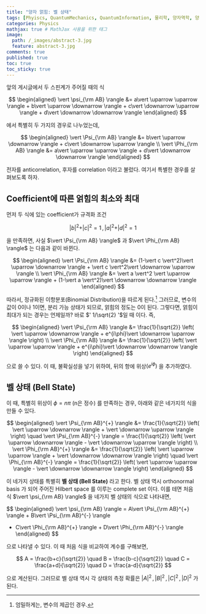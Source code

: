 ```yaml
---
title: "양자 얽힘: 벨 상태"
tags: [Phyiscs, QuantumMechanics, QuantumInformation, 물리학, 양자역학, 양자정보] # 태그 입력
categories: Physics
mathjax: true # MathJax 사용을 위한 태그
image:
  path: /_images/abstract-3.jpg
  feature: abstract-3.jpg
comments: true
published: true
toc: true
toc_sticky: true
---
```


앞의 게시글에서 두 스핀계가 주어질 때의 식

$$
\begin{aligned}
\vert \psi_{\rm AB} \rangle &= a\vert \uparrow \uparrow \rangle + b\vert \uparrow \downarrow \rangle + c\vert \downarrow \uparrow \rangle + d\vert \downarrow \downarrow \rangle
\end{aligned}
$$

에서 특별히 두 가지의 경우로 나누었는데,

$$
\begin{aligned}
\vert \Psi_{\rm AB} \rangle &= b\vert \uparrow \downarrow \rangle + c\vert \downarrow \uparrow \rangle \\
\vert \Phi_{\rm AB} \rangle &= a\vert \uparrow \uparrow \rangle + d\vert \downarrow \downarrow \rangle
\end{aligned}
$$

전자를 anticorrelation, 후자를 correlation 이라고 불렀다. 여기서 특별한 경우를 살펴보도록 하자.

## Coefficient에 따른 얽힘의 최소와 최대
먼저 두 식에 있는 coefficient가 규격화 조건 

$$
\vert b \vert^2 + \vert c \vert^2 =1 \,, \vert a \vert^2 + \vert d \vert^2 = 1
$$

을 만족하면, 사실 $\vert \Psi_{\rm AB} \rangle$ 과 $\vert \Phi_{\rm AB} \rangle$ 는 다음과 같이 바뀐다.

$$
\begin{aligned}
\vert \Psi_{\rm AB} \rangle &= (1-\vert c \vert^2)\vert \uparrow \downarrow \rangle + \vert c \vert^2\vert \downarrow \uparrow \rangle \\
\vert \Phi_{\rm AB} \rangle &= \vert a \vert^2 \vert \uparrow \uparrow \rangle + (1-\vert a \vert^2)\vert \downarrow \downarrow \rangle
\end{aligned}
$$

따라서, 정규화된 이항분포(Binomial Distribution)을 따르게 된다.[^1] 그러므로, 변수의 값이 0이나 1이면,
분리 가능 상태가 되므로, 얽힘의 정도는 0이 된다. 그렇다면, 얽힘이 최대가 되는 경우는 언제일까?
바로 $' 1/\sqrt{2} '$일 때 이다. 즉,

$$
\begin{aligned}
\vert \Psi_{\rm AB} \rangle &= \frac{1}{\sqrt{2}} \left( \vert \uparrow \downarrow \rangle + e^{i\phi}\vert \downarrow \uparrow \rangle \right) \\
\vert \Phi_{\rm AB} \rangle &= \frac{1}{\sqrt{2}} \left( \vert \uparrow \uparrow \rangle + e^{i\phi}\vert \downarrow \downarrow \rangle \right)
\end{aligned}
$$

으로 쓸 수 있다. 이 때, 불확실성을 넣기 위하여, 뒤의 항에 위상$(e^{i\phi})$ 을 추가하였다.

## 벨 상태 (Bell State)
이 때, 특별히 위상이 $\phi = n\pi$ (n은 정수) 를 만족하는 경우, 아래와 같은 네가지의 식을 만들 수 있다.

$$
\begin{aligned}
\vert \Psi_{\rm AB}^{+} \rangle &= \frac{1}{\sqrt{2}} \left( \vert \uparrow \downarrow \rangle + \vert \downarrow \uparrow \rangle \right) \quad
\vert \Psi_{\rm AB}^{-} \rangle = \frac{1}{\sqrt{2}} \left( \vert \uparrow \downarrow \rangle - \vert \downarrow \uparrow \rangle \right) \\
\vert \Phi_{\rm AB}^{+} \rangle &= \frac{1}{\sqrt{2}} \left( \vert \uparrow \uparrow \rangle + \vert \downarrow \downarrow \rangle \right) \quad
\vert \Phi_{\rm AB}^{-} \rangle = \frac{1}{\sqrt{2}} \left( \vert \uparrow \uparrow \rangle - \vert \downarrow \downarrow \rangle \right)
\end{aligned}
$$

이 네가지 상태를 특별히 **벨 상태 (Bell State)** 라고 한다. 벨 상태 역시 orthonormal basis 가 되어 
주어진 Hilbert space 를 이루는 complete set 이다. 이를 테면 처음 식 $\vert \psi_{\rm AB} \rangle$ 을
네가지 벨 상태의 식으로 나타내면,

$$
\begin{aligned}
\vert \psi_{\rm AB} \rangle = A\vert \Psi_{\rm AB}^{+} \rangle + B\vert \Psi_{\rm AB}^{-} \rangle
+ C\vert \Phi_{\rm AB}^{+} \rangle + D\vert \Phi_{\rm AB}^{-} \rangle
\end{aligned}
$$

으로 나타낼 수 있다. 이 때 처음 식을 비교하여 계수를 구해보면,

$$
A = \frac{b+c}{\sqrt{2}} \quad B = \frac{b-c}{\sqrt{2}} \quad C = \frac{a+d}{\sqrt{2}} \quad D = \frac{a-d}{\sqrt{2}}
$$

으로 계산된다. 그러므로 벨 상태 역시 각 상태의 측정 확률은 $\vert A \vert^2 \,, \vert B \vert^2 \,, \vert C \vert^2 \,, \vert D \vert^2$ 가 된다.

[^1]: 엄밀하게는, 변수의 제곱인 경우.